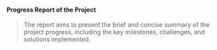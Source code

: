 
#### Progress Report of the Project


> The report aims to present the brief and concise summary of the project progress, including the key milestones, challenges, and solutions implemented.
